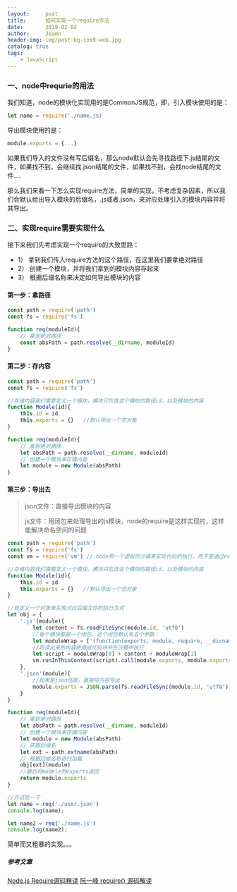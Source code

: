 ```yaml
---
layout:     post
title:      如何实现一个require方法
date:       2019-02-02
author:     Jeamn
header-img: img/post-bg-ios9-web.jpg
catalog: true
tags:
    - JavaScript
---
```


### 一、node中requrie的用法
我们知道，node的模块化实现用的是CommonJS规范，即，引入模块使用的是：

```js
let name = require('./name.js)
```

导出模块使用的是：

```js
module.exports = {...}
```
如果我们导入的文件没有写后缀名，那么node默认会先寻找路径下.js结尾的文件，如果找不到，会继续找.json结尾的文件，如果找不到，会找node结尾的文件....

那么我们来看一下怎么实现require方法，简单的实现，不考虑复杂因素，所以我们会默认给出导入模块的后缀名，.js或者.json，来对应处理引入的模块内容并将其导出。
<!-- more -->

### 二、实现require需要实现什么
接下来我们先考虑实现一个require的大致思路：

- 1） 拿到我们传入require方法的这个路径，在这里我们要拿绝对路径
- 2） 创建一个模块，并将我们拿到的模块内容存起来
- 3） 根据后缀名称来决定如何导出模块的内容

#### 第一步：拿路径

```js
const path = require('path')
const fs = require('fs')

function req(moduleId){
    // 拿到绝对路径
    const absPath = path.resolve(__dirname, moduleId)
}
```
#### 第二步：存内容

```js
const path = require('path')
const fs = require('fs')

//存储内容我们需要定义一个模块，模块只包含这个模块的路径id，以及模块的内容
function Module(id){
    this.id = id
    this.exports = {}   //默认导出一个空对象
}

function req(moduleId){
    // 拿到绝对路径
    let absPath = path.resolve(__dirname, moduleId)
    // 创建一个模块来存储内容
    let module = new Module(absPath)
}
```

#### 第三步：导出去
> json文件：直接导出模块的内容
> 
> js文件：用闭包来处理导出的js模块，node的require是这样实现的，这样能解决命名空间的问题

```js
const path = require('path')
const fs = require('fs')
const vm = require('vm') // node用一个虚拟的沙箱来实现代码的执行，而不是通过eval，因为eval不安全，eval可以读到全局的变量

//存储内容我们需要定义一个模块，模块只包含这个模块的路径id，以及模块的内容
function Module(id){
    this.id = id
    this.exports = {}   //默认导出一个空对象
}

//自定义一个对象来实现对应后缀文件的执行方式
let obj = {
    '.js'(module){
        let content = fs.readFileSync(module.id, 'utf8')
        //每个模块都是一个闭包，这个闭包默认有五个参数：
        let moduleWrap = ['(function(exports, module, require, __dirname, __filename){','})']
        //将读出来的内容拼接成代码块并在沙箱中执行
        let script = moduleWrap[0] + content + moduleWrap[1]
        vm.runInThisContext(script).call(module.exports, module.exports, module, req)
    },
    '.json'(module){
        //如果是json结尾，直接将内容导出
        module.exports = JSON.parse(fs.readFileSync(module.id, 'utf8'))
    }
}

function req(moduleId){
    // 拿到绝对路径
    let absPath = path.resolve(__dirname, moduleId)
    // 创建一个模块来存储内容
    let module = new Module(absPath)
    // 获取后缀名
    let ext = path.extname(absPath)
    // 根据后缀名称进行加载
    obj[ext](module)
    //最后将modele的exports返回
    return module.exports
}

//并试验一下
let name = req('./user.json')
console.log(name);

let name2 = req('./name.js')
console.log(name2);
```
简单而又粗暴的实现。。。
##### 参考文章
[Node.js Require源码粗读](https://juejin.im/post/5ab4d3d151882521d6578298)
[阮一峰 require() 源码解读](http://www.ruanyifeng.com/blog/2015/05/require.html)




